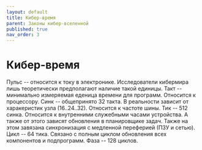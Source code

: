 ```yaml
---
layout: default
title: Кибер-время
parent: Законы кибер-вселенной
published: true
nav_order: 3
---
```


# Кибер-время

Пульс -- относится к току в электронике. Исследователи кибермира лишь теоретически предполагают наличие такой единицы. Такт -- минимально измеряемая еденица времени для программ. Относится к процессору. Синк -- общепринято 32 такта. В реальности зависит от харакеристик узла \(16..24..32\). Относится к частоте шины. Тик -- 512 синка. Относится к внутренними служебными часами устройства. А также от этого зависят обновления в планировщике задач. Также на этом завязана синхронизация с медленной переферией \(ПЗУ и сетью\). Цикл -- 64 тика. Связано с полным циклом обновления всех компонентов и подпрограмм. Фаза -- 128 циклов.

